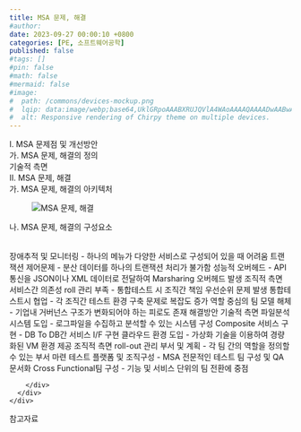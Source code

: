 ```yaml
---
title: MSA 문제, 해결
#author: 
date: 2023-09-27 00:00:10 +0800
categories: [PE, 소프트웨어공학]
published: false
#tags: []
#pin: false
#math: false
#mermaid: false
#image:
#  path: /commons/devices-mockup.png
#  lqip: data:image/webp;base64,UklGRpoAAABXRUJQVlA4WAoAAAAQAAAADwAABwAAQUxQSDIAAAARL0AmbZurmr57yyIiqE8oiG0bejIYEQTgqiDA9vqnsUSI6H+oAERp2HZ65qP/VIAWAFZQOCBCAAAA8AEAnQEqEAAIAAVAfCWkAALp8sF8rgRgAP7o9FDvMCkMde9PK7euH5M1m6VWoDXf2FkP3BqV0ZYbO6NA/VFIAAAA
#  alt: Responsive rendering of Chirpy theme on multiple devices.
---
```


<div class="post-wrap">
  <div class="para">
    <div class="para-title">
      I. MSA 문제점 및 개선방안
    </div>
    <div class="para-cntnt">
      <div class="para">
        <div class="para-title">
          가. MSA 문제, 해결의 정의
        </div>
        <div class="para-cntnt">
            기술적 측면 
        </div>
      </div>
    </div>
  </div>
  
  <div class="para">
    <div class="para-title">
      II. MSA 문제, 해결
    </div>
    <div class="para-cntnt">
      <div class="para">
        <div class="para-title">
          가. MSA 문제, 해결의 아키텍처
        </div>
        <div class="para-cntnt">
          <figure class="post-figure">
            <img src="/assets/img/posts/MSA-문제,-해결.png" alt="MSA 문제, 해결">
<!--            <figcaption>Source: Unveiling the Metaverse: Exploring Emerging Trends, Multifaceted Perspectives, and Future Challenges</figcaption>-->
          </figure>
        </div>
      </div>
      <div class="para">
        <div class="para-title">
          나. MSA 문제, 해결의 구성요소
        </div>
        <div class="para-cntnt">
          <table class="post-table">
          </table>
              장애추적 및 모니터링 - 하나의 메뉴가 다양한 서비스로 구성되어 있을 때 어려움
    트랜잭션 제어문제 - 분산 데이터를 하나의 트랜잭션 처리가 불가함 
    성능적 오버헤드 - API 통신을 JSON이나 XML 데이터로 전달하여 Marsharing 오버헤드 발생 
  조직적 측면     
    서비스간 의존성 roll 관리 부족 - 통합테스트 시 조직간 책임 우선순위 문제 발생
    통합테스트시 협업 - 각 조직간 테스트 환경 구축 문제로 복잡도 증가 
    역할 중심의 팀 모델 해체 - 기업내 거버넌스 구조가 변화되어야 하는 피로도 존재
해결방안
  기술적 측면 
    파일분석 시스템 도입 - 로그파일을 수집하고 분석할 수 있는 시스템 구성 
    Composite 서비스 구현 - DB To DB간 서비스 I/F 구현
    클라우드 환경 도입 - 가상화 기술을 이용하여 경량화된 VM 환경 제공 
  조직적 측면 
    roll-out 관리 부서 및 계획 - 각 팀 간의 역할을 정의할 수 있는 부서 마련 
    테스트 플랫폼 및 조직구성 - MSA 전문적인 테스트 팀 구성 및 QA 문서화
    Cross Functional팀 구성 - 기능 및 서비스 단위의 팀 전환에 중점

        </div>
      </div>
    </div>
  </div>

  <div class="refr-wrap">
    <div class="refr-title">
        참고자료
    </div>
    <ol class="refr-list">
    <!--    <li>(나현식, 최대선) <a target="_blank" href="https://scienceon.kisti.re.kr/commons/util/originalView.do?cn=JAKO202225948430499&oCn=JAKO202225948430499&dbt=JAKO&journal=NJOU00291864">메타버스 보안 위협 요소 및 대응 방안 검토</a></li>-->
    <!--    <li>(M. Uddin, S. Manickam, H. Ullah, M. Obaidat and A. Dandoush) <a target="_blank" href="https://ieeexplore.ieee.org/abstract/document/10138386">Unveiling the Metaverse: Exploring Emerging Trends, Multifaceted Perspectives, and Future Challenges</a></li>-->
    </ol>
  </div>
</div>
